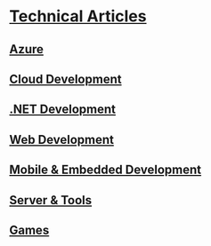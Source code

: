 # [Technical Articles](index.md)
## [Azure](Azure/TOC.md)
## [Cloud Development](Cloud/TOC.md)
## [.NET Development](Netdev/TOC.md)
## [Web Development](Webdev/TOC.md)
## [Mobile & Embedded Development](Mobile/TOC.md)
## [Server & Tools](Server/TOC.md)
## [Games](Games/TOC.md)
